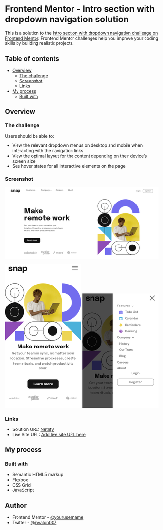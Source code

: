 # Frontend Mentor - Intro section with dropdown navigation solution

This is a solution to the [Intro section with dropdown navigation challenge on Frontend Mentor](https://www.frontendmentor.io/challenges/intro-section-with-dropdown-navigation-ryaPetHE5). Frontend Mentor challenges help you improve your coding skills by building realistic projects. 

## Table of contents

- [Overview](#overview)
  - [The challenge](#the-challenge)
  - [Screenshot](#screenshot)
  - [Links](#links)
- [My process](#my-process)
  - [Built with](#built-with)

## Overview

### The challenge

Users should be able to:

- View the relevant dropdown menus on desktop and mobile when interacting with the navigation links
- View the optimal layout for the content depending on their device's screen size
- See hover states for all interactive elements on the page

### Screenshot

![Desktop preview](https://github.com/ezechuka/intro-section-with-dropdown-navigation/blob/main/screenshots/desktop-preview.png?raw=true)
<p>
    <img src="https://github.com/ezechuka/intro-section-with-dropdown-navigation/blob/main/screenshots/mobile-preview.png?raw=true" width="250px" height="auto"/>
     <img src="https://github.com/ezechuka/intro-section-with-dropdown-navigation/blob/main/screenshots/mobile-preview-expanded.png?raw=true" width="250px" height="auto"/>
</p>

### Links

- Solution URL: [Netlify](https://intro-navigation.netlify.app/)
- Live Site URL: [Add live site URL here](https://your-live-site-url.com)

## My process

### Built with

- Semantic HTML5 markup
- Flexbox
- CSS Grid
- JavaScript

## Author
- Frontend Mentor - [@yourusername](https://www.frontendmentor.io/profile/ezechuka)
- Twitter - [@javalon007](https://www.twitter.com/javalon007)
